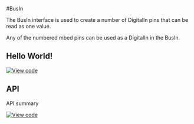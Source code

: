 #BusIn

The BusIn interface is used to create a number of DigitalIn pins that can be read as one value.

Any of the numbered mbed pins can be used as a DigitalIn in the BusIn. 

## Hello World!

[![View code](https://www.mbed.com/embed/?url=https://developer.mbed.org/users/mbed_official/code/BusIn_HelloWorld/)](https://developer.mbed.org/users/mbed_official/code/BusIn_HelloWorld/file/5e474ece410b/main.cpp) 

## API

API summary

[![View code](https://www.mbed.com/embed/?type=library)](https://docs.mbed.com/docs/mbed-os-api/en/mbed-os-5.2/api/classmbed_1_1BusIn.html) 


